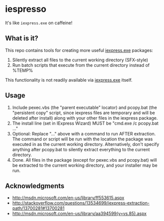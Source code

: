 iespresso
=========

It's like `iexpress.exe` on caffeine!


What is it?
-----------

This repo contains tools for creating more useful [iexpress.exe][] packages:

1. Silently extract all files to the current working directory (SFX-style)
2. Run batch scripts that execute from the current directory instead of %TEMP%

This functionality is not readily available via [iexpress.exe][] itself.

[iexpress.exe]: https://en.wikipedia.org/wiki/IExpress


Usage
-----

1. Include pexec.vbs (the "parent executable" locator) and pcopy.bat (the
   "persistent copy" script, since iexpress files are temporary and will be
   deleted after install) along with your other files in the iexpress package.
2. The install line (set in IExpress Wizard) MUST be "cmd.exe /c pcopy.bat ..."
3. Optional: Replace "..." above with a command to run AFTER extraction. The
   command or script will be run with the location the package was executed in
   as the current working directory. Alternatively, don't specify anything
   after pcopy.bat to silently extract everything to the current directory.
4. Done. All files in the package (except for pexec.vbs and pcopy.bat) will be
   extracted to the current working directory, and your installer may be run.


Acknowledgments
---------------

- http://msdn.microsoft.com/en-us/library/ff553615.aspx
- http://stackoverflow.com/questions/13534699/iexpress-extraction-path/13700281#13700281
- http://msdn.microsoft.com/en-us/library/aa394599(v=vs.85).aspx
